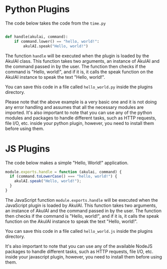 # Python Plugins

The code below takes the code from the `time.py`

``` python

def handle(akulai, command):
    if command.lower() == "hello, world!":
        akulAI.speak("Hello, world!")

```

The function `handle` will be executed when the plugin is loaded by the AkulAI class. This function takes two arguments, an instance of AkulAI and the command passed in by the user. The function then checks if the command is "Hello, world!", and if it is, it calls the speak function on the AkulAI instance to speak the text "Hello, world!".

You can save this code in a file called `hello_world.py` inside the plugins directory.

Please note that the above example is a very basic one and it is not doing any error handling and assumes that all the necessary modules are imported.
It's also important to note that you can use any of the python modules and packages to handle different tasks, such as HTTP requests, file I/O, etc. inside your python plugin, however, you need to install them before using them.

# JS Plugins

The code below makes a simple "Hello, World!" application.

``` javascript
module.exports.handle = function (akulai, command) {
  if (command.toLowerCase() === "hello, world!") {
    akulAI.speak("Hello, world!");
  }
}
```

The JavaScript function `module.exports.handle` will be executed when the JavaScript plugin is loaded by AkulAI. This function takes two arguments, an instance of AkulAI and the command passed in by the user. The function then checks if the command is "Hello, world!", and if it is, it calls the speak function on the AkulAI instance to speak the text "Hello, world!".

You can save this code in a file called `hello_world.js` inside the plugins directory.

It's also important to note that you can use any of the available NodeJS packages to handle different tasks, such as HTTP requests, file I/O, etc. inside your javascript plugin, however, you need to install them before using them.
